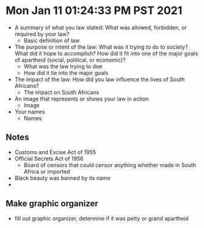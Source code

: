 # Mon Jan 11 01:24:33 PM PST 2021
- A summary of what you law stated: What was allowed, forbidden, or required by your law?
  - Basic definition of law
- The purpose or intent of the law: What was it trying to do to society? What did it hope to accomplish? How did it fit into one of the major goals of apartheid (social, political, or economic)?
  - What was the law trying to doe
  - How did it tie into the major goals
- The impact of the law: How did you law influence the lives of South Africans?
  - The impact on South Africans
- An image that represents or shows your law in action
  - Image
- Your names
  - Names

## Notes
- Customs and Excise Act of 1955
- Official Secrets Act of 1956
  - Board of censors that could censor anything whether made in South Africa or imported
- Black beauty was banned by its name
- 


## Make graphic organizer
- fill out graphic organizer, determine if it was petty or grand apartheid
